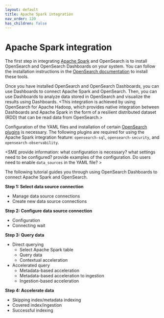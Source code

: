 ```yaml
---
layout: default
title: Apache Spark integration
nav_order: 120
has_children: false
---
```


# Apache Spark integration

The first step in integrating [Apache Spark](https://spark.apache.org/) and OpenSearch is to install OpenSearch and OpenSearch Dashboards on your system. You can follow the installation instructions in the [OpenSearch documentation]({{site.url}}{{site.baseurl}}/install-and-configure/index/) to install these tools.

Once you have installed OpenSearch and OpenSearch Dashboards, you can use Dashboards to connect Apache Spark and OpenSearch. Then, you can use Dashboards to analyze data stored in OpenSearch and visualize the results using Dashboards. <This integration is achieved by using OpenSearch for Apache Hadoop, which provides native integration between Dashboards and Apache Spark in the form of a resilient distributed dataset (RDD) that can be read data from OpenSearch.> 

Configuration of the YAML files and installation of certain [OpenSearch plugins]({{site.url}}{{site.baseurl}}/opensearch-sql/) is necessary. The following plugins are required for using the Apache Spark integration feature: `opensearch-sql`, `opensearch-security`, and `opensearch-observability`. 

<SME provide information: what configuration is necessary? what settings need to be configured? provide examples of the configuration. Do users need to enable `data_sources` in the YAML file? >

The following tutorial guides you through using OpenSearch Dashboards to connect Apache Spark and OpenSearch. 

**Step 1: Select data source connection**

- Manage data source connections
- Create new data source connections

**Step 2: Configure data source connection**

- Configuration
- Connecting wait

**Step 3: Query data**

- Direct querying
    - Select Apache Spark table
    - Query data
    - Contextual acceleration
- Accelerated query
    - Metadata-based acceleration
    - Metadata-based acceleration to ingestion
    - Ingestion-based acceleration

**Step 4: Accelerate data**

- Skipping index/metadata indexing
- Covered index/ingestion
- Successful indexing
